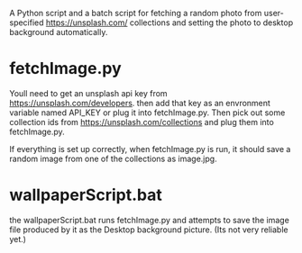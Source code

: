 A Python script and a batch script for fetching a random photo from user-specified https://unsplash.com/ collections and setting the photo to desktop background automatically.


# fetchImage.py
Youll need to get an unsplash api key from https://unsplash.com/developers. then add that key as an envronment variable named API_KEY or plug it into fetchImage.py. Then pick out some collection ids from https://unsplash.com/collections and plug them into fetchImage.py. 

If everything is set up correctly, when fetchImage.py is run, it should save a random image from one of the collections as image.jpg.


# wallpaperScript.bat
the wallpaperScript.bat runs fetchImage.py and attempts to save the image file produced by it as the Desktop background picture. (Its not very reliable yet.)
